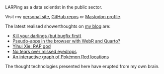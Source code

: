 LARPing as a data scientist in the public sector.

Visit my [personal site](https://www.matt-dray.com/), [GitHub repos](https://github.com/matt-dray?tab=repositories) or [Mastodon profile](https://fosstodon.org/@mattdray).

The latest realised showerthoughts on [my blog](https://www.rostrum.blog/) are:

<!-- BLOG-POST-LIST:START -->
- [Kill your darlings &lpar;but bugfix first&rpar;](https://www.rostrum.blog/posts/2024-01-27-a11ytables-0.3/index.html)
- [Pseudo-apps in the browser with WebR and Quarto?](https://www.rostrum.blog/posts/2024-01-20-webr-remote/index.html)
- [Yihui Xie: RAP god](https://www.rostrum.blog/posts/2024-01-12-yihui-rap/index.html)
- [No tears over missed eyedrops](https://www.rostrum.blog/posts/2023-12-03-eyedrop/index.html)
- [An interactive graph of Pokémon Red locations](https://www.rostrum.blog/posts/2023-11-25-kanto-graph/index.html)
<!-- BLOG-POST-LIST:END -->

The thought technologies presented here have erupted from my own brain.
